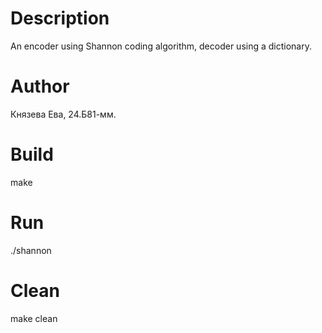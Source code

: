 # Description
An encoder using Shannon coding algorithm, decoder using a dictionary.

# Author
Князева Ева, 24.Б81-мм.

# Build
make

# Run
./shannon

# Clean
make clean
